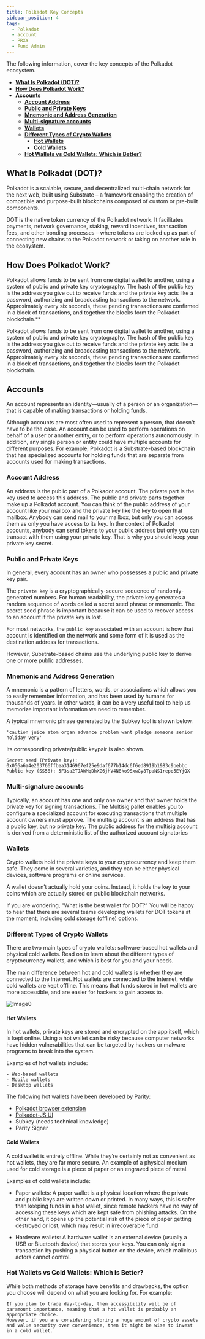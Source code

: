 ```yaml
---
title: Polkadot Key Concepts
sidebar_position: 4
tags:
  - Polkadot
  - account
  - PRXY
  - Fund Admin
---
```


<head>
  <title>Polkadot Key Concepts</title>
  <meta charSet="utf-8" />
  <meta property="og:image" content="https://docs.hashed.network/img/fund-admin.png" />
  <meta property="og:description" content="On-chain, triple entry accounting protocol generates journal files from Native Bitcoin Vaults and enables vault administrators to run balance sheets and income statements" />
  <meta property="og:title" content="Key Concepts" />
  <meta property="og:url" content="https://docs.hashed.network/docs/fund-admin/polkadot-key-concepts" />
</head>

The following information, cover the key concepts of the Polkadot ecosystem.
- [**What Is Polkadot (DOT)?**](#what-is-polkadot-dot)
- [**How Does Polkadot Work?**](#how-does-polkadot-work)
- [**Accounts**](#accounts)
  - [**Account Address**](#account-address)
  - [**Public and Private Keys**](#public-and-private-keys)
  - [**Mnemonic and Address Generation**](#mnemonic-and-address-generation)
  - [**Multi-signature accounts**](#multi-signature-accounts)
  - [**Wallets**](#wallets)
  - [**Different Types of Crypto Wallets**](#different-types-of-crypto-wallets)
    - [**Hot Wallets**](#hot-wallets)
    - [**Cold Wallets**](#cold-wallets)
  - [**Hot Wallets vs Cold Wallets: Which is Better?**](#hot-wallets-vs-cold-wallets-which-is-better)

## **What Is Polkadot (DOT)?**
Polkadot is a scalable, secure, and decentralized multi-chain network for the next web, built using Substrate – a framework enabling the creation of compatible and purpose-built blockchains composed of custom or pre-built components.

DOT is the native token currency of the Polkadot network. It facilitates payments, network governance, staking, reward incentives, transaction fees, and other bonding processes – where tokens are locked up as part of connecting new chains to the Polkadot network or taking on another role in the ecosystem.

## **How Does Polkadot Work?**

Polkadot allows funds to be sent from one digital wallet to another, using a system of public and private key cryptography. The hash of the public key is the address you give out to receive funds and the private key acts like a password, authorizing and broadcasting transactions to the network. Approximately every six seconds, these pending transactions are confirmed in a block of transactions, and together the blocks form the Polkadot blockchain.**

Polkadot allows funds to be sent from one digital wallet to another, using a system of public and private key cryptography. The hash of the public key is the address you give out to receive funds and the private key acts like a password, authorizing and broadcasting transactions to the network. Approximately every six seconds, these pending transactions are confirmed in a block of transactions, and together the blocks form the Polkadot blockchain.

## **Accounts**
An account represents an identity—usually of a person or an organization—that is capable of making transactions or holding funds. 

Although accounts are most often used to represent a person, that doesn't have to be the case. An account can be used to perform operations on behalf of a user or another entity, or to perform operations autonomously. In addition, any single person or entity could have multiple accounts for different purposes. For example, Polkadot is a Substrate-based blockchain that has specialized accounts for holding funds that are separate from accounts used for making transactions.

### **Account Address**
An address is the public part of a Polkadot account. The private part is the key used to access this address. The public and private parts together make up a Polkadot account. You can think of the public address of your account like your mailbox and the private key like the key to open that mailbox. Anybody can send mail to your mailbox, but only you can access them as only you have access to its key. In the context of Polkadot accounts, anybody can send tokens to your public address but only you can transact with them using your private key. That is why you should keep your private key secret.

### **Public and Private Keys**
In general, every account has an owner who possesses a public and private key pair. 

The `private key` is a cryptographically-secure sequence of randomly-generated numbers. For human readability, the private key generates a random sequence of words called a secret seed phrase or mnemonic. The secret seed phrase is important because it can be used to recover access to an account if the private key is lost. 

For most networks, the `public key` associated with an account is how that account is identified on the network and some form of it is used as the destination address for transactions. 

However, Substrate-based chains use the underlying public key to derive one or more public addresses. 

### **Mnemonic and Address Generation**

A mnemonic is a pattern of letters, words, or associations which allows you to easily remember information, and has been used by humans for thousands of years. In other words, it can be a very useful tool to help us memorize important information we need to remember.

A typical mnemonic phrase generated by the Subkey tool is shown below.

    'caution juice atom organ advance problem want pledge someone senior holiday very'
Its corresponding private/public keypair is also shown.

    Secret seed (Private key): 0x056a6a4e203766ffbea3146967ef25e9daf677b14dc6f6ed8919b1983c9bebbc
    Public key (SS58): 5F3sa2TJAWMqDhXG6jhV4N8ko9SxwGy8TpaNS1repo5EYjQX

### **Multi-signature accounts**

Typically, an account has one and only one owner and that owner holds the private key for signing transactions. The Multisig pallet enables you to configure a specialized account for executing transactions that multiple account owners must approve. The multisig account is an address that has a public key, but no private key. The public address for the multisig account is derived from a deterministic list of the authorized account signatories

### **Wallets**
Crypto wallets hold the private keys to your cryptocurrency and keep them safe. They come in several varieties, and they can be either physical devices, software programs or online services.

A wallet doesn’t actually hold your coins. Instead, it holds the key to your coins which are actually stored on public blockchain networks. 

If you are wondering, "What is the best wallet for DOT?" You will be happy to hear that there are several teams developing wallets for DOT tokens at the moment, including cold storage (offline) options. 

### **Different Types of Crypto Wallets**

There are two main types of crypto wallets: software-based hot wallets and physical cold wallets. Read on to learn about the different types of cryptocurrency wallets, and which is best for you and your needs. 

The main difference between hot and cold wallets is whether they are connected to the Internet. Hot wallets are connected to the Internet, while cold wallets are kept offline. This means that funds stored in hot wallets are more accessible, and are easier for hackers to gain access to.

![Image0](./images/polkadot-key-concepts/image0.png)

#### **Hot Wallets**

In hot wallets, private keys are stored and encrypted on the app itself, which is kept online. Using a hot wallet can be risky because computer networks have hidden vulnerabilities that can be targeted by hackers or malware programs to break into the system.

Examples of hot wallets include:

    - Web-based wallets
    - Mobile wallets
    - Desktop wallets

The following hot wallets have been developed by Parity: 
  
- [Polkadot browser extension](./polkadot-account.md#polkadot-browser-extension)
- [Polkadot-JS UI](./polkadot-account.md#polkadot-user-interface-ui)
- Subkey (needs technical knowledge)
- Parity Signer

#### **Cold Wallets**
A cold wallet is entirely offline. While they’re certainly not as convenient as hot wallets, they are far more secure. An example of a physical medium used for cold storage is a piece of paper or an engraved piece of metal.

Examples of cold wallets include:

- Paper wallets: A paper wallet is a physical location where the private and public keys are written down or printed. In many ways, this is safer than keeping funds in a hot wallet, since remote hackers have no way of accessing these keys which are kept safe from phishing attacks. On the other hand, it opens up the potential risk of the piece of paper getting destroyed or lost, which may result in irrecoverable fund

- Hardware wallets: A hardware wallet is an external device (usually a USB or Bluetooth device) that stores your keys. You can only sign a transaction by pushing a physical button on the device, which malicious actors cannot control.

### **Hot Wallets vs Cold Wallets: Which is Better?**
While both methods of storage have benefits and drawbacks, the option you choose will depend on what you are looking for. For example:

    If you plan to trade day-to-day, then accessibility will be of paramount importance, meaning that a hot wallet is probably an appropriate choice.
    However, if you are considering storing a huge amount of crypto assets and value security over convenience, then it might be wise to invest in a cold wallet.

